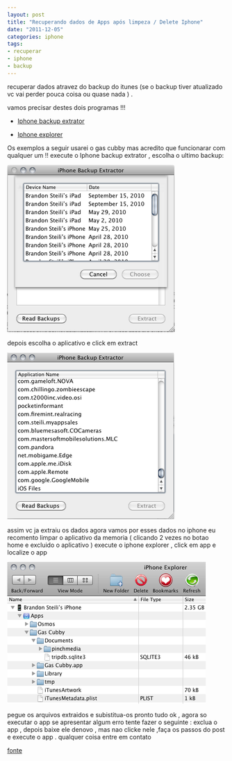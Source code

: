 ```yaml
---
layout: post
title: "Recuperando dados de Apps após limpeza / Delete Iphone"
date: "2011-12-05"
categories: iphone
tags:
- recuperar
- iphone
- backup
---
```


recuperar dados atravez do backup do itunes (se o backup tiver atualizado vc vai perder pouca coisa ou quase nada ) .

vamos precisar destes dois programas !!!

* [Iphone backup extrator](http://supercrazyawesome.com/)

* [Iphone explorer](http://www.macroplant.com/iexplorer/)

Os exemplos a seguir usarei o gas cubby mas acredito que funcionarar com qualquer um !! execute o Iphone backup extrator , escolha o ultimo backup:

![](/assets/images/post/2011-12-05-recuperando-dados-de-apps-aps-limpeza--delete-iphone/Screen-shot-1.png)

depois escolha o aplicativo  e  click em extract

![](/assets/images/post/2011-12-05-recuperando-dados-de-apps-aps-limpeza--delete-iphone/Screen-shot-2.png)

assim vc ja extraiu os dados agora vamos por esses dados no iphone
eu recomento limpar o aplicativo da memoria ( clicando 2 vezes no botao home e excluido o aplicativo )
execute o iphone explorer  , click em app e localize o app

![](/assets/images/post/2011-12-05-recuperando-dados-de-apps-aps-limpeza--delete-iphone/Screen-shot-3.png)

pegue os arquivos extraidos e subistitua-os
pronto tudo ok , agora so executar o app se apresentar algum erro tente fazer o seguinte : exclua o app , depois baixe ele denovo , mas nao clicke nele ,faça os passos do post e execute o app . qualquer coisa entre em contato

[fonte](http://isource.com/2010/10/13/how-to-recover-iphone-app-data-after-a-clean-restore-osx/)
